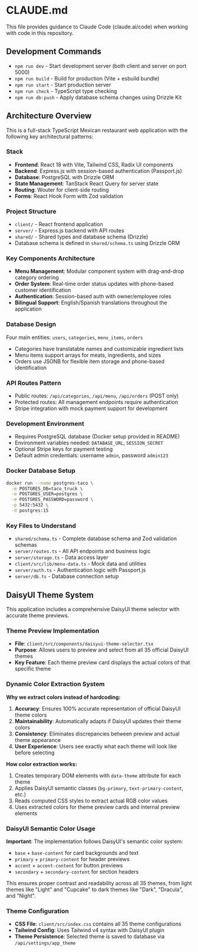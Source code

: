 # CLAUDE.md

This file provides guidance to Claude Code (claude.ai/code) when working with code in this repository.

## Development Commands

- `npm run dev` - Start development server (both client and server on port 5000)
- `npm run build` - Build for production (Vite + esbuild bundle)
- `npm run start` - Start production server
- `npm run check` - TypeScript type checking
- `npm run db:push` - Apply database schema changes using Drizzle Kit

## Architecture Overview

This is a full-stack TypeScript Mexican restaurant web application with the following key architectural patterns:

### Stack
- **Frontend**: React 18 with Vite, Tailwind CSS, Radix UI components
- **Backend**: Express.js with session-based authentication (Passport.js)
- **Database**: PostgreSQL with Drizzle ORM
- **State Management**: TanStack React Query for server state
- **Routing**: Wouter for client-side routing
- **Forms**: React Hook Form with Zod validation

### Project Structure
- `client/` - React frontend application
- `server/` - Express.js backend with API routes
- `shared/` - Shared types and database schema (Drizzle)
- Database schema is defined in `shared/schema.ts` using Drizzle ORM

### Key Components Architecture
- **Menu Management**: Modular component system with drag-and-drop category ordering
- **Order System**: Real-time order status updates with phone-based customer identification
- **Authentication**: Session-based auth with owner/employee roles
- **Bilingual Support**: English/Spanish translations throughout the application

### Database Design
Four main entities: `users`, `categories`, `menu_items`, `orders`
- Categories have translatable names and customizable ingredient lists
- Menu items support arrays for meats, ingredients, and sizes
- Orders use JSONB for flexible item storage and phone-based identification

### API Routes Pattern
- Public routes: `/api/categories`, `/api/menu`, `/api/orders` (POST only)
- Protected routes: All management endpoints require authentication
- Stripe integration with mock payment support for development

### Development Environment
- Requires PostgreSQL database (Docker setup provided in README)
- Environment variables needed: `DATABASE_URL`, `SESSION_SECRET`
- Optional Stripe keys for payment testing
- Default admin credentials: username `admin`, password `admin123`

### Docker Database Setup
```bash
docker run --name postgres-taco \
  -e POSTGRES_DB=taco_truck \
  -e POSTGRES_USER=postgres \
  -e POSTGRES_PASSWORD=password \
  -p 5432:5432 \
  -d postgres:15
```

### Key Files to Understand
- `shared/schema.ts` - Complete database schema and Zod validation schemas
- `server/routes.ts` - All API endpoints and business logic
- `server/storage.ts` - Data access layer
- `client/src/lib/menu-data.ts` - Mock data and utilities
- `server/auth.ts` - Authentication logic with Passport.js
- `server/db.ts` - Database connection setup

## DaisyUI Theme System

This application includes a comprehensive DaisyUI theme selector with accurate theme previews.

### Theme Preview Implementation
- **File**: `client/src/components/daisyui-theme-selector.tsx`
- **Purpose**: Allows users to preview and select from all 35 official DaisyUI themes
- **Key Feature**: Each theme preview card displays the actual colors of that specific theme

### Dynamic Color Extraction System
**Why we extract colors instead of hardcoding:**
1. **Accuracy**: Ensures 100% accurate representation of official DaisyUI theme colors
2. **Maintainability**: Automatically adapts if DaisyUI updates their theme colors
3. **Consistency**: Eliminates discrepancies between preview and actual theme appearance
4. **User Experience**: Users see exactly what each theme will look like before selecting

**How color extraction works:**
1. Creates temporary DOM elements with `data-theme` attribute for each theme
2. Applies DaisyUI semantic classes (`bg-primary`, `text-primary-content`, etc.)
3. Reads computed CSS styles to extract actual RGB color values
4. Uses extracted colors for theme preview cards and internal preview elements

### DaisyUI Semantic Color Usage
**Important**: The implementation follows DaisyUI's semantic color system:
- `base` + `base-content` for card backgrounds and text
- `primary` + `primary-content` for header previews
- `accent` + `accent-content` for button previews
- `secondary` + `secondary-content` for section headers

This ensures proper contrast and readability across all 35 themes, from light themes like "Light" and "Cupcake" to dark themes like "Dark", "Dracula", and "Night".

### Theme Configuration
- **CSS File**: `client/src/index.css` contains all 35 theme configurations
- **Tailwind Config**: Uses Tailwind v4 syntax with DaisyUI plugin
- **Theme Persistence**: Selected theme is saved to database via `/api/settings/app_theme`
